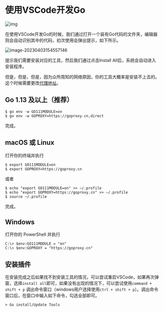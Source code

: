 # 使用VSCode开发Go

![img](https://oss.oh-undefined.com/397e9615bk3d5a799f9742181d3ca666.jpeg)

在使用VSCode开发Go的时候，我们通过打开一个装有Go代码的文件夹，编辑器则会自动识别其中的代码，初次使用会弹出提示，如下所示。

![image-20230403154557146](https://oss.oh-undefined.com/image-20230403154557146.png)

提示我们需要安装对应的工具，然后我们通过点击Install All后，系统会自动进入安装程序。

但是，但是，但是，因为众所周知的网络原因，你的工具大概率是安装不上去的。这个时候需要更改[代理地址](https://goproxy.cn/)。

## Go 1.13 及以上（推荐）

```
$ go env -w GO111MODULE=on
$ go env -w GOPROXY=https://goproxy.cn,direct
```

完成。

## macOS 或 Linux

打开你的终端并执行

```
$ export GO111MODULE=on
$ export GOPROXY=https://goproxy.cn
```

或者

```
$ echo "export GO111MODULE=on" >> ~/.profile
$ echo "export GOPROXY=https://goproxy.cn" >> ~/.profile
$ source ~/.profile
```

完成。

## Windows

打开你的 PowerShell 并执行

```
C:\> $env:GO111MODULE = "on"
C:\> $env:GOPROXY = "https://goproxy.cn"
```

## 安装插件

在安装完成之后如果找不到安装工具的情况，可以尝试重启VSCode，如果再次弹窗，选择`install all`即可，如果没有出现的情况下，可以尝试使用`command + shift + p` 调出命令窗口（windows用户选择使用`ctrl + shift + p`）。调出命令窗口后，在窗口中输入如下命令，勾选全部即可。

```
> Go install/Update Tools
```

